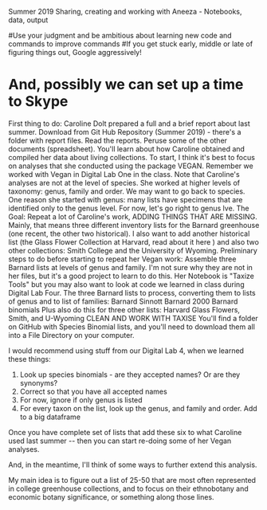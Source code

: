 Summer 2019
Sharing, creating and working with Aneeza - Notebooks, data, output



#Use your judgment and be ambitious about learning new code and commands to improve commands
#If you get stuck early, middle or late of figuring things out, Google aggressively!
# And, possibly we can set up a time to Skype

First thing to do: Caroline Dolt prepared a full and a brief report about last summer. 
Download from Git Hub Repository (Summer 2019) - there's a folder with report files.
Read the reports. Peruse some of the other documents (spreadsheet). 
You'll learn about how Caroline obtained and compiled her data about living collections. To start, I think it's best to focus on analyses that she conducted using the package VEGAN. Remember we worked with Vegan in Digital Lab One in the class. 
Note that Caroline's analyses are not at the level of species. She worked at higher levels of taxonomy: genus, family and order. We may want to go back to species. One reason she started with genus: many lists have specimens that are identified only to the genus level. For now, let's go right to genus lve. 
The Goal: Repeat a lot of Caroline's work, ADDING THINGS THAT ARE MISSING. Mainly, that means three different inventory lists for the Barnard greenhouse (one recent, the other two historical). I also want to add another historical list (the Glass Flower Collection at Harvard, read about it here ) and also two other collections: Smith College and the University of Wyoming. 
Preliminary steps to do before starting to repeat her Vegan work:
Assemble three Barnard lists at levels of genus and family. I'm not sure why they are not in her files, but it's a good project to learn to do this. 
Her Notebook is "Taxize Tools" but you may also want to look at code we learned in class during Digital Lab Four. 
The three Barnard lists to process, converting them to lists of genus and to list of families: 
Barnard Sinnott
Barnard 2000
Barnard binomials
Plus also do this for three other lists: Harvard Glass Flowers, Smith, and U-Wyoming
CLEAN AND WORK WITH TAXISE 
You'll find a folder on GitHub with Species Binomial lists, and you'll need to download them all into a File Directory on your computer. 

I would recommend using stuff from our Digital Lab 4, when we learned these things:
1. Look up species binomials - are they accepted names? Or are they synonyms?
2. Correct so that you have all accepted names
3. For now, ignore if only genus is listed 
4. For every taxon on the list, look up the genus, and family and order. Add to a big dataframe



Once you have complete set of lists that add these six to what Caroline used last summer -- then you can start re-doing some of her Vegan analyses. 

And, in the meantime, I'll think of some ways to further extend this analysis. 

My main idea is to figure out a list of 25-50 that are most often represented in college greenhouse collections, and to focus on their ethnobotany and economic botany significance, or something along those lines. 
